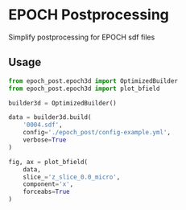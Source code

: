 # EPOCH Postprocessing

Simplify postprocessing for EPOCH sdf files

## Usage

```python
from epoch_post.epoch3d import OptimizedBuilder
from epoch_post.epoch3d import plot_bfield

builder3d = OptimizedBuilder()

data = builder3d.build(
    '0004.sdf',
    config='./epoch_post/config-example.yml',
    verbose=True
)

fig, ax = plot_bfield(
    data,
    slice_='z_slice_0.0_micro',
    component='x',
    forceabs=True
)
```
